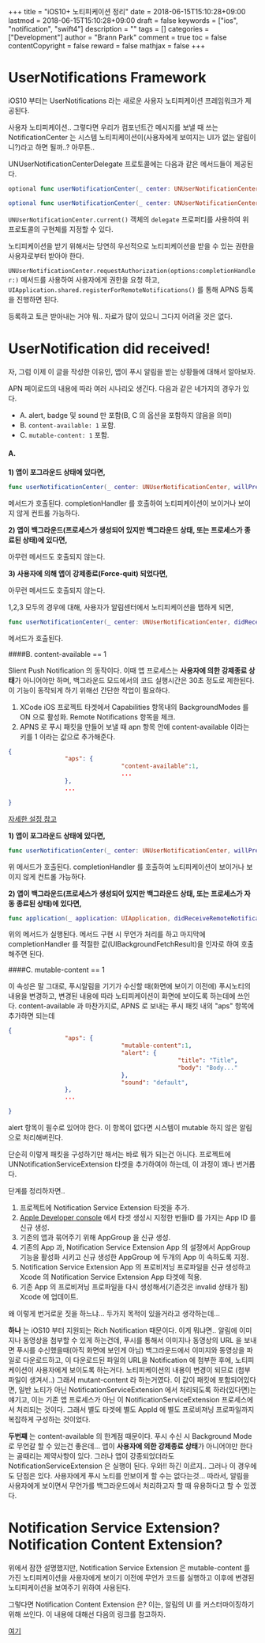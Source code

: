 +++
title = "iOS10+ 노티피케이션 정리"
date = 2018-06-15T15:10:28+09:00
lastmod = 2018-06-15T15:10:28+09:00
draft = false
keywords = ["ios", "notification", "swift4"]
description = ""
tags = []
categories = ["Development"]
author = "Brann Park"
comment = true
toc = false
contentCopyright = false
reward = false
mathjax = false
+++


# UserNotifications Framework

iOS10 부터는 UserNotifications 라는 새로운 사용자 노티피케이션 프레임워크가 제공된다.

사용자 노티피케이션.. 그렇다면 우리가 컴포넌트간 메시지를 보낼 때 쓰는 NotificationCenter 는 시스템 노티피케이션이(사용자에게 보여지는 UI가 없는 알림이니?)라고 하면 될까..? 아무튼.. 

UNUserNotificationCenterDelegate 프로토콜에는 다음과 같은 메서드들이 제공된다.

```swift
optional func userNotificationCenter(_ center: UNUserNotificationCenter, willPresent notification: UNNotification, withCompletionHandler completionHandler: @escaping (UNNotificationPresentationOptions) -> Void)

optional func userNotificationCenter(_ center: UNUserNotificationCenter, didReceive response: UNNotificationResponse, withCompletionHandler completionHandler: @escaping () -> Void)
```

`UNUserNotificationCenter.current()` 객체의 `delegate` 프로퍼티를 사용하여 위 프로토콜의 구현체를 지정할 수 있다.

노티피케이션을 받기 위해서는 당연히 우선적으로 노티피케이션을 받을 수 있는 권한을 사용자로부터 받아야 한다.

`UNUserNotificationCenter.requestAuthorization(options:completionHandler:)` 메서드를 사용하여 사용자에게 권한을 요청 하고, `UIApplication.shared.registerForRemoteNotifications()` 를 통해 APNS 등록을 진행하면 된다.

등록하고 토큰 받아내는 거야 뭐.. 자료가 많이 있으니 그다지 어려울 것은 없다.

# UserNotification did received!

자, 그럼 이제 이 글을 작성한 이유인, 앱이 푸시 알림을 받는 상황들에 대해서 알아보자. 

APN 페이로드의 내용에 따라 여러 시나리오 생긴다. 다음과 같은 네가지의 경우가 있다.

* A. alert, badge 및 sound 만 포함(B, C 의 옵션을 포함하지 않음을 의미)
* B. `content-available: 1` 포함.
* C. `mutable-content: 1` 포함.

#### A.
**1) 앱이 포그라운드 상태에 있다면,**

```swift
func userNotificationCenter(_ center: UNUserNotificationCenter, willPresent notification: UNNotification, withCompletionHandler completionHandler: @escaping (UNNotificationPresentationOptions) -> Void)
```
메서드가 호출된다. completionHandler 를 호출하여 노티피케이션이 보이거나 보이지 않게 컨트롤 가능하다.

**2) 앱이 백그라운드(프로세스가 생성되어 있지만 백그라운드 상태, 또는 프로세스가 종료된 상태)에 있다면,**

아무런 메서드도 호출되지 않는다. 

**3) 사용자에 의해 앱이 강제종료(Force-quit) 되었다면,**

아무런 메서드도 호출되지 않는다.

1,2,3 모두의 경우에 대해, 사용자가 알림센터에서 노티피케이션을 탭하게 되면, 

```swift
func userNotificationCenter(_ center: UNUserNotificationCenter, didReceive response: UNNotificationResponse, withCompletionHandler completionHandler: @escaping () -> Void)
```

메서드가 호출된다. 

####B. content-available == 1 

Slient Push Notification 의 동작이다. 이때 앱 프로세스는 **사용자에 의한 강제종료 상태**가 아니어야만 하며, 백그라운드 모드에서의 코드 실행시간은 30초 정도로 제한된다. 이 기능이 동작되게 하기 위해선 간단한 작업이 필요하다.

1. XCode iOS 프로젝트 타겟에서 Capabilities 항목내의 BackgroundModes 를 ON 으로 활성화. Remote Notifications 항목을 체크.
2. APNS 로 푸시 패킷을 만들어 보낼 때 apn 항목 안에 content-available 이라는 키를 1 이라는 값으로 추가해준다.

```json
{
                "aps": {
                                "content-available":1,
                                ...
                },
                ...

}
```

[자세한 설정 참고](https://medium.com/@m.imadali10/ios-silent-push-notifications-84009d57794c)


**1) 앱이 포그라운드 상태에 있다면,**

```swift
func userNotificationCenter(_ center: UNUserNotificationCenter, willPresent notification: UNNotification, withCompletionHandler completionHandler: @escaping (UNNotificationPresentationOptions) -> Void)
```
 
위 메서드가 호출된다. completionHandler 를 호출하여 노티피케이션이 보이거나 보이지 않게 컨트롤 가능하다.

**2) 앱이 백그라운드(프로세스가 생성되어 있지만 백그라운드 상태, 또는 프로세스가 자동 종료된 상태)에 있다면,**

```swift
func application(_ application: UIApplication, didReceiveRemoteNotification userInfo: [AnyHashable : Any], fetchCompletionHandler completionHandler: @escaping (UIBackgroundFetchResult) -> Void)
```

위의 메서드가 실행된다. 메서드 구현 시 무언가 처리를 하고 마지막에 completionHandler 를 적절한 값(UIBackgroundFetchResult)을 인자로 하여 호출해주면 된다.



####C. mutable-content == 1

이 속성은 말 그대로, 푸시알림을 기기가 수신할 때(화면에 보이기 이전에) 푸시노티의 내용을 변경하고, 변경된 내용에 따라 노티피케이션이 화면에 보이도록 하는데에 쓰인다. content-available 과 마찬가지로, APNS 로 보내는 푸시 패킷 내의 "aps" 항목에 추가하면 되는데

```json
{
                "aps": {
                                "mutable-content":1,
                                "alert": {
                                                "title": "Title",
                                                "body": "Body..."
                                },
                                "sound": "default",
                },
                ...

}
```
alert 항목이 필수로 있어야 한다. 이 항목이 없다면 시스템이 mutable 하지 않은 알림으로 처리해버린다. 

단순히 이렇게 패킷을 구성하기만 해서는 바로 뭐가 되는건 아니다. 프로젝트에 UNNotificationServiceExtension 타겟을 추가하여야 하는데, 이 과정이 꽤나 번거롭다. 

단계를 정리하자면..

1. 프로젝트에 Notification Service Extension 타겟을 추가.
2. [Apple Developer console](https://developer.apple.com/account/ios/identifier/bundle) 에서 타겟 생성시 지정한 번들ID 를 가지는 App ID 를 신규 생성.
3. 기존의 앱과 묶어주기 위해 AppGroup 을 신규 생성.
4. 기존의 App 과, Notification Service Extension App 의 설정에서 AppGroup 기능을 활성화 시키고 신규 생성한 AppGroup 에 두개의 App 이 속하도록 지정.
5. Notification Service Extension App 의 프로비저닝 프로파일을 신규 생성하고 Xcode 의 Notification Service Extension App 타겟에 적용.
6. 기존 App 의 프로비저닝 프로파일을 다시 생성해서(기존것은 invalid 상태가 됨) Xcode 에 업데이트.


왜 이렇게 번거로운 짓을 하느냐...
두가지 목적이 있을거라고 생각하는데... 

**하나** 는 iOS10 부터 지원되는 Rich Notification 때문이다. 
이게 뭐냐면.. 알림에 이미지나 동영상을 첨부할 수 있게 하는건데, 푸시를 통해서 이미지나 동영상의 URL 을 보내면
푸시를 수신했을때(아직 화면에 보인게 아님) 백그라운드에서 이미지와 동영상을 파일로 다운로드하고, 이 다운로드된 파일의 URL을 Notification 에 첨부한 후에, 노티피케이션이 사용자에게 보이도록 하는거다. 노티피케이션의 내용이 변경이 되므로 (첨부파일이 생겨서..) 그래서 mutant-content 라 하는거였다. 이 값이 패킷에 포함되어있다면, 일반 노티가 아닌 NotificationServiceExtension 에서 처리되도록 하라(있다면)는 얘기고, 이는 기존 앱 프로세스가 아닌 이 NotificationServiceExtension 프로세스에서 처리되는 것이다. 그래서 별도 타겟에 별도 AppId 에 별도 프로비져닝 프로파일까지  복잡하게 구성하는 것이었다.

**두번쨰** 는 content-available 의 한계점 때문이다. 
푸시 수신 시 Background Mode 로 무언갈 할 수 있는건 좋은데... 앱이 **사용자에 의한 강제종료 상태**가 아니어야만 한다는 골때리는 제약사항이 있다. 그러나 앱이 강종되었더라도 NotificationServiceExtension 은 실행이 된다. 우와!! 하긴 이르지.. 그러나 이 경우에도 단점은 있다. 사용자에게 푸시 노티를 안보이게 할 수는 없다는것... 따라서, 알림을 사용자에게 보이면서 무언가를 백그라운드에서 처리하고자 할 때 유용하다고 할 수 있겠다.


# Notification Service Extension? Notification Content Extension?

위에서 잠깐 설명했지만, Notification Service Extension 은 mutable-content 를 가진 노티피케이션을 사용자에게 보이기 이전에 무언가 코드를 실행하고 이후에 변경된 노티피케이션을 보여주기 위하여 사용된다.

그렇다면 Notification Content Extension 은? 이는, 알림의 UI 를 커스터마이징하기 위해 쓰인다. 
이 내용에 대해선 다음의 링크를 참고하자.

[여기](http://rhammer.tistory.com/tag/%ED%91%B8%EC%89%AC)